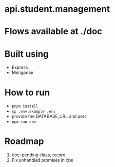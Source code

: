 # api.student.management

# Flows available at ./doc

# Built using

- Express
- Mongoose

# How to run

- `pnpm install`
- `cp .env.example .env`
- provide the DATABASE_URL and port
- `npm run dev`

# Roadmap

1. doc: pending class, record
2. Fix unhandled promises in cbs
